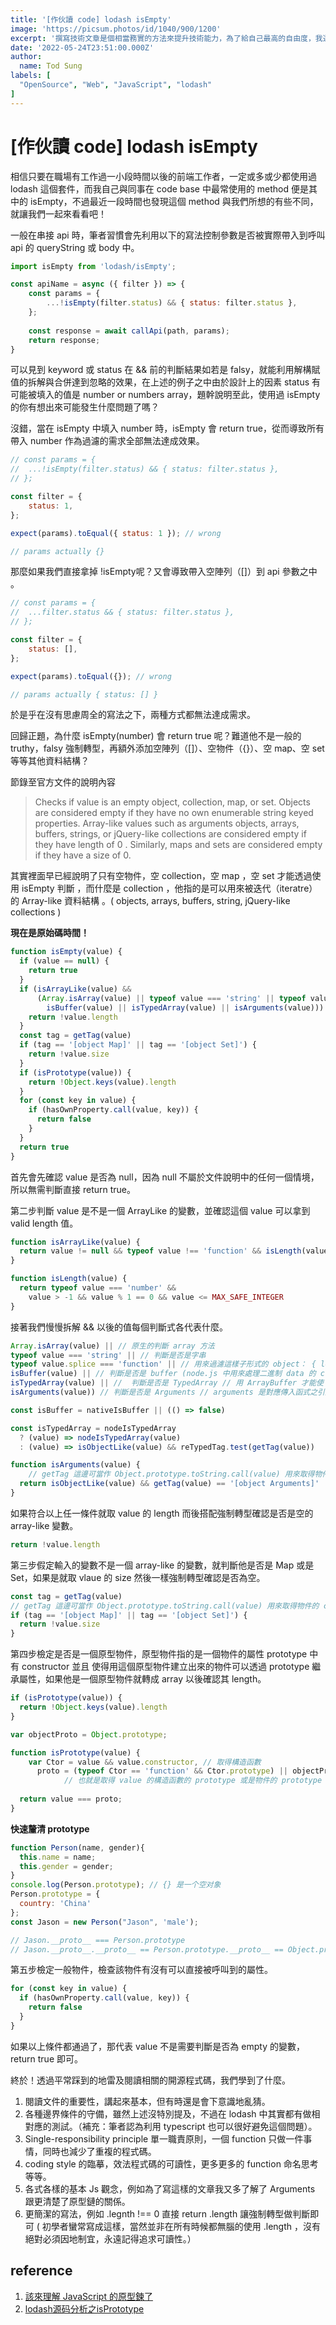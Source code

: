 ```yaml
---
title: '[作伙讀 code] lodash isEmpty'
image: 'https://picsum.photos/id/1040/900/1200'
excerpt: '撰寫技術文章是個相當務實的方法來提升技術能力，為了給自己最高的自由度，我選擇了利用 NextJs 及 Vecel 自架部落格，與實際工作不同，從功能的思考、介面的設計、技術的挑選、程式的實作，全部都要靠自己獨自完成，就讓我一一細數為了達到標題的目的，我做了什麼處理！'
date: '2022-05-24T23:51:00.000Z'
author:
  name: Tod Sung
labels: [
  "OpenSource", "Web", "JavaScript", "lodash"
]
---
```


# [作伙讀 code] lodash isEmpty


相信只要在職場有工作過一小段時間以後的前端工作者，一定或多或少都使用過 lodash 這個套件，而我自己與同事在 code base 中最常使用的 method 便是其中的 isEmpty，不過最近一段時間也發現這個 method 與我們所想的有些不同，就讓我們一起來看看吧！

一般在串接 api 時，筆者習慣會先利用以下的寫法控制參數是否被實際帶入到呼叫 api 的 queryString 或 body   中。

```javascript
import isEmpty from 'lodash/isEmpty';

const apiName = async ({ filter }) => {
	const params = {
		...!isEmpty(filter.status) && { status: filter.status },
	};
	
	const response = await callApi(path, params);
	return response;
}
```

可以見到 keyword 或 status 在 && 前的判斷結果如若是 falsy，就能利用解構賦值的拆解與合併達到忽略的效果，在上述的例子之中由於設計上的因素 status 有可能被填入的值是 number or numbers array，題幹說明至此，使用過 isEmpty 的你有想出來可能發生什麼問題了嗎？

沒錯，當在 isEmpty 中填入  number 時，isEmpty 會 return true，從而導致所有帶入 number 作為過濾的需求全部無法達成效果。

```javascript
// const params = {
// 	...!isEmpty(filter.status) && { status: filter.status },
// };

const filter = {
	status: 1,
};

expect(params).toEqual({ status: 1 }); // wrong

// params actually {}
```

那麼如果我們直接拿掉 !isEmpty呢？又會導致帶入空陣列（[]）到 api 參數之中 。

```javascript
// const params = {
// 	...filter.status && { status: filter.status },
// };

const filter = {
	status: [],
};

expect(params).toEqual({}); // wrong

// params actually { status: [] }
```

於是乎在沒有思慮周全的寫法之下，兩種方式都無法達成需求。

回歸正題，為什麼 isEmpty(number) 會 return true 呢？難道他不是一般的 truthy，falsy 強制轉型，再額外添加空陣列（[]）、空物件（{}）、空 map、空 set 等等其他資料結構？

節錄至官方文件的說明內容

> Checks if value is an empty object, collection, map, or set.
>Objects are considered empty if they have no own enumerable string keyed properties. 
>Array-like values such as arguments objects, arrays, buffers, strings, or jQuery-like collections are considered empty if they have length of 0 . Similarly, maps and sets are considered empty if they have a size of 0.
> 

其實裡面早已經說明了只有空物件，空 collection，空 map ，空 set 才能透過使用 isEmpty 判斷 ，而什麼是 collection ，他指的是可以用來被迭代（iteratre）的 Array-like 資料結構 。( objects, arrays, buffers, string, jQuery-like collections )

<b>現在是原始碼時間！</b>

```javascript
function isEmpty(value) {
  if (value == null) {
    return true
  }
  if (isArrayLike(value) &&
      (Array.isArray(value) || typeof value === 'string' || typeof value.splice === 'function' ||
        isBuffer(value) || isTypedArray(value) || isArguments(value))) {
    return !value.length
  }
  const tag = getTag(value)
  if (tag == '[object Map]' || tag == '[object Set]') {
    return !value.size
  }
  if (isPrototype(value)) {
    return !Object.keys(value).length
  }
  for (const key in value) {
    if (hasOwnProperty.call(value, key)) {
      return false
    }
  }
  return true
}
```

首先會先確認 value 是否為 null，因為 null 不屬於文件說明中的任何一個情境，所以無需判斷直接 return true。

第二步判斷 value 是不是一個 ArrayLike 的變數，並確認這個 value 可以拿到 valid length 值。

```javascript
function isArrayLike(value) {
  return value != null && typeof value !== 'function' && isLength(value.length)
}

function isLength(value) {
  return typeof value === 'number' &&
    value > -1 && value % 1 == 0 && value <= MAX_SAFE_INTEGER
}
```

 

接著我們慢慢拆解 && 以後的值每個判斷式各代表什麼。

```javascript
Array.isArray(value) || // 原生的判斷 array 方法
typeof value === 'string' || // 判斷是否是字串
typeof value.splice === 'function' || // 用來過濾這樣子形式的 object： { length: 0 }
isBuffer(value) || // 判斷是否是 buffer (node.js 中用來處理二進制 data 的 class)
isTypedArray(value) || //  判斷是否是 TypedArray // 用 ArrayBuffer 才能使 Js 讀取二進位的資料
isArguments(value)) // 判斷是否是 Arguments // arguments 是對應傳入函式之引述的類陣列物件

const isBuffer = nativeIsBuffer || (() => false)

const isTypedArray = nodeIsTypedArray
  ? (value) => nodeIsTypedArray(value)
  : (value) => isObjectLike(value) && reTypedTag.test(getTag(value))

function isArguments(value) {
	// getTag 這邊可當作 Object.prototype.toString.call(value) 用來取得物件的 class
  return isObjectLike(value) && getTag(value) == '[object Arguments]'
}
```

如果符合以上任一條件就取 value 的 length 而後搭配強制轉型確認是否是空的 array-like 變數。

```javascript
return !value.length
```

第三步假定輸入的變數不是一個 array-like 的變數，就判斷他是否是 Map 或是 Set，如果是就取 vlaue 的 size 然後一樣強制轉型確認是否為空。

```javascript
const tag = getTag(value)
// getTag 這邊可當作 Object.prototype.toString.call(value) 用來取得物件的 class
if (tag == '[object Map]' || tag == '[object Set]') {
  return !value.size
}
```

第四步檢定是否是一個原型物件，原型物件指的是一個物件的屬性 prototype 中有 constructor 並且 使得用這個原型物件建立出來的物件可以透過 prototype 繼承屬性，如果他是一個原型物件就轉成 array 以後確認其 length。

```javascript
if (isPrototype(value)) {
  return !Object.keys(value).length
}

var objectProto = Object.prototype;

function isPrototype(value) {
	var Ctor = value && value.constructor, // 取得構造函數
      proto = (typeof Ctor == 'function' && Ctor.prototype) || objectProto;
			// 也就是取得 value 的構造函數的 prototype 或是物件的 prototype
	
  return value === proto; 
}
```

<b>快速釐清 prototype</b>
 

```javascript
function Person(name, gender){
  this.name = name;
  this.gender = gender;
}
console.log(Person.prototype); // {} 是一个空对象
Person.prototype = {
  country: 'China'
};
const Jason = new Person("Jason", 'male');

// Jason.__proto__ === Person.prototype
// Jason.__proto__.__proto__ == Person.prototype.__proto__ == Object.prototype
```

第五步檢定一般物件，檢查該物件有沒有可以直接被呼叫到的屬性。

```javascript
for (const key in value) {
  if (hasOwnProperty.call(value, key)) {
    return false
  }
}
```

如果以上條件都通過了，那代表 value 不是需要判斷是否為 empty 的變數，return true 即可。

終於！透過平常踩到的地雷及閱讀相關的開源程式碼，我們學到了什麼。

1. 閱讀文件的重要性，講起來基本，但有時還是會下意識地亂猜。
2. 各種邊界條件的守備，雖然上述沒特別提及，不過在 lodash 中其實都有做相對應的測試。（補充：筆者認為利用 typescript 也可以很好避免這個問題）。
3. Single-responsibility principle 單一職責原則，一個 function 只做一件事情，同時也減少了重複的程式碼。
4. coding style 的臨摹，效法程式碼的可讀性，更多更多的 function 命名思考等等。
5. 各式各樣的基本 Js 觀念，例如為了寫這樣的文章我又多了解了 Arguments 跟更清楚了原型鏈的關係。
6. 更簡潔的寫法，例如 .legnth !== 0 直接 return .length 讓強制轉型做判斷即可 ( 初學者蠻常寫成這樣，當然並非在所有時候都無腦的使用 .length ，沒有絕對必須因地制宜，永遠記得追求可讀性。）

## reference

1. [該來理解 JavaScript 的原型鍊了](https://blog.huli.tw/2017/08/27/the-javascripts-prototype-chain/)
2. [lodash源码分析之isPrototype](https://github.com/HeftyKoo/pocket-lodash/issues/196)